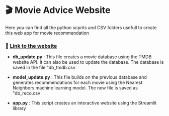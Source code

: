 
# 🎬 Movie Advice Website

Here you can find all the python scprits and CSV folders usefull to create this web app for movie recommendation 

### 🌟 [Link to the website](https://movie-advice.streamlit.app)

- **db_update.py** :
This file creates a movie database using the TMDB website API. It can also be used to update the database. The database is saved in the file "db_tmdb.csv

- **model_update.py** : This file builds on the previous database and generates recommendations for each movie using the Nearest Neighbors machine learning model. The new file is saved as "db_reco.csv

- **app.py** : This script creates an interactive website using the Streamlit library
